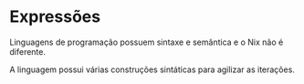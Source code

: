 # Expressões

Linguagens de programação possuem sintaxe e semântica e o Nix não é diferente.

A linguagem possui várias construções sintáticas para agilizar as iterações.
